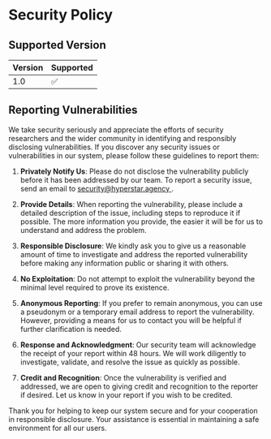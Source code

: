 # Security Policy

## Supported Version

| Version | Supported      |
| ------- | -------------- |
| 1.0     | :white_check_mark: |

## Reporting Vulnerabilities

We take security seriously and appreciate the efforts of security researchers and the wider community in identifying and responsibly disclosing vulnerabilities. If you discover any security issues or vulnerabilities in our system, please follow these guidelines to report them:

1. **Privately Notify Us**: Please do not disclose the vulnerability publicly before it has been addressed by our team. To report a security issue, send an email to [security@hyperstar.agency	](mailto:security@hyperstar.agency).

2. **Provide Details**: When reporting the vulnerability, please include a detailed description of the issue, including steps to reproduce it if possible. The more information you provide, the easier it will be for us to understand and address the problem.

3. **Responsible Disclosure**: We kindly ask you to give us a reasonable amount of time to investigate and address the reported vulnerability before making any information public or sharing it with others.

4. **No Exploitation**: Do not attempt to exploit the vulnerability beyond the minimal level required to prove its existence.

5. **Anonymous Reporting**: If you prefer to remain anonymous, you can use a pseudonym or a temporary email address to report the vulnerability. However, providing a means for us to contact you will be helpful if further clarification is needed.

6. **Response and Acknowledgment**: Our security team will acknowledge the receipt of your report within 48 hours. We will work diligently to investigate, validate, and resolve the issue as quickly as possible.

7. **Credit and Recognition**: Once the vulnerability is verified and addressed, we are open to giving credit and recognition to the reporter if desired. Let us know in your report if you wish to be credited.

Thank you for helping to keep our system secure and for your cooperation in responsible disclosure. Your assistance is essential in maintaining a safe environment for all our users.
